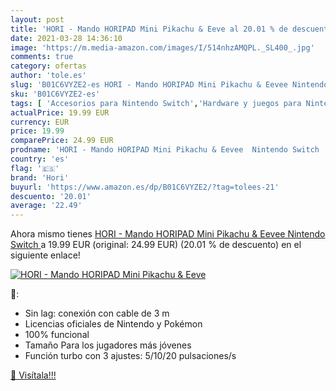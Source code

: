 ```yaml
---
layout: post
title: 'HORI - Mando HORIPAD Mini Pikachu & Eeve al 20.01 % de descuento'
date: 2021-03-28 14:36:10
image: 'https://m.media-amazon.com/images/I/514nhzAMQPL._SL400_.jpg'
comments: true
category: ofertas
author: 'tole.es'
slug: 'B01C6VYZE2-es HORI - Mando HORIPAD Mini Pikachu & Eevee Nintendo Switch'
sku: 'B01C6VYZE2-es'
tags: [ 'Accesorios para Nintendo Switch','Hardware y juegos para Nintendo Switch','Mandos para Nintendo Switch','Videojuegos','hori','nintendo', ]
actualPrice: 19.99 EUR
currency: EUR
price: 19.99
comparePrice: 24.99 EUR
prodname: 'HORI - Mando HORIPAD Mini Pikachu & Eevee  Nintendo Switch '
country: 'es'
flag: '🇪🇸'
brand: 'Hori'
buyurl: 'https://www.amazon.es/dp/B01C6VYZE2/?tag=tolees-21'
descuento: '20.01'
average: '22.49'
---
```


Ahora mismo tienes [HORI - Mando HORIPAD Mini Pikachu & Eevee  Nintendo Switch ](https://www.amazon.es/dp/B01C6VYZE2/?tag=tolees-21) a 19.99 EUR (original: 24.99 EUR) (20.01 %  de descuento) en el siguiente enlace!

[![HORI - Mando HORIPAD Mini Pikachu & Eeve](https://m.media-amazon.com/images/I/514nhzAMQPL._SL400_.jpg)](https://www.amazon.es/dp/B01C6VYZE2/?tag=tolees-21)

🔎:

- Sin lag: conexión con cable de 3 m
- Licencias oficiales de Nintendo y Pokémon
- 100% funcional
- Tamaño Para los jugadores más jóvenes
- Función turbo con 3 ajustes: 5/10/20 pulsaciones/s

[🛒 Visítala!!!](https://www.amazon.es/dp/B01C6VYZE2/?tag=tolees-21)
